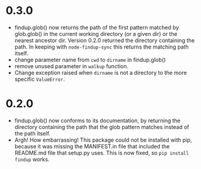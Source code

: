 

# 0.3.0

- findup.glob() now returns the path of the first pattern matched by
  glob.glob() in the current working directory (or a given dir) or the
  nearest ancestor dir.  Version 0.2.0 returned the directory containing
  the path.  In keeping with `node-findup-sync` this returns the matching
  path itself.
- change parameter name from `cwd` to `dirname` in findup.glob()
- remove unused parameter in `walkup` function.
- Change exception raised when `dirname` is not a directory to the more
  specific `ValueError`.

# 0.2.0

- findup.glob() now conforms to its documentation, by returning the directory
  containing the path that the glob pattern matches instead of the path itself.
- Argh!  How embarrassing!  This package could not be installed with pip,
  because it was missing the MANIFEST.in file that included the README.md file
  that setup.py uses.  This is now fixed, so `pip install findup` works.
